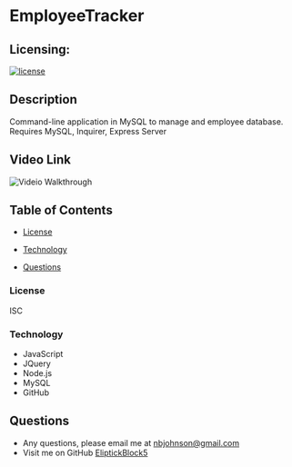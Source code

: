 # EmployeeTracker

## Licensing:

[![license](https://img.shields.io/badge/license-ISC-yellow)](https://shields.io)

## Description

Command-line application in MySQL to manage and employee database. Requires MySQL, Inquirer, Express Server

## Video Link

![Videio Walkthrough](https://www.youtube.com/watch?v=8q7-tjoc31Q)

## Table of Contents

- [License](#License)

- [Technology](#Technology)

- [Questions](#Questions)

### License

ISC

### Technology

- JavaScript
- JQuery
- Node.js
- MySQL
- GitHub

## Questions

- Any questions, please email me at nbjohnson@gmail.com
- Visit me on GitHub [EliptickBlock5](https://github.com/Elipticblock5)
